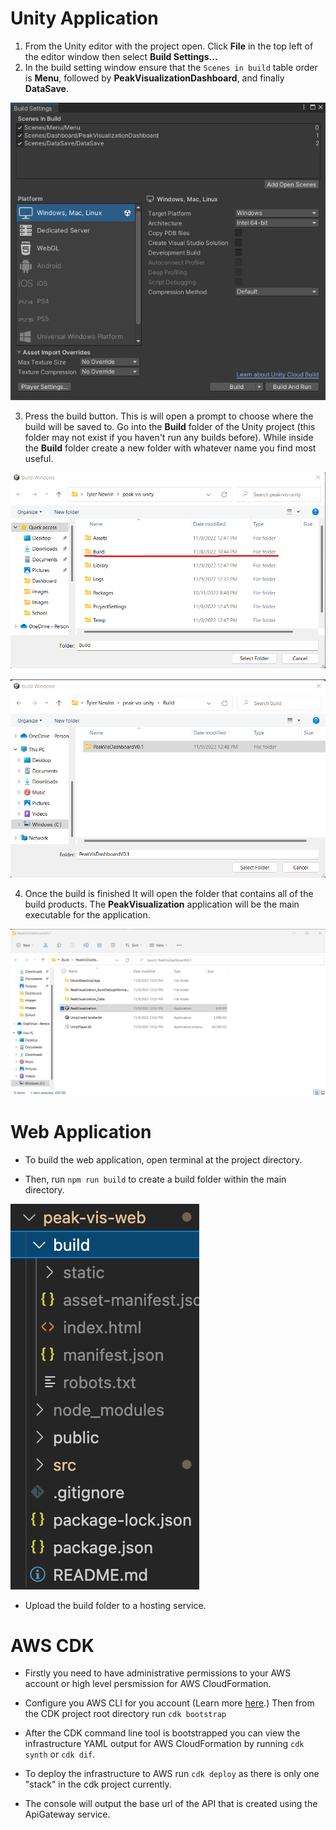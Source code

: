 # Unity Application

1. From the Unity editor with the project open. Click **File** in the top left of the editor window then select **Build Settings...**
2. In the build setting window ensure that the `Scenes in build` table order is **Menu**, followed by **PeakVisualizationDashboard**, and finally **DataSave**.

![Unity Build Settings](./images/UnityBuildSettings.png)

3. Press the build button. This is will open a prompt to choose where the build will be saved to. Go into the **Build** folder of the Unity project (this folder may not exist if you haven't run any builds before). While inside the **Build** folder create a new folder with whatever name you find most useful.

![Unity Build Folder](./images/UnityBuildFolder.png)

![Unity Build SubFolder](./images/UnityBuildSubFolder.png)

4. Once the build is finished It will open the folder that contains all of the build products. The **PeakVisualization** application will be the main executable for the application. 

![Unity Build folder with executable](./images/UnityBuildExecutable.png)

# Web Application

- To build the web application, open terminal at the project directory.

- Then, run `npm run build` to create a build folder within the main directory.

![Build Folder](./images/WebBuild.png)

- Upload the build folder to a hosting service.

# AWS CDK

- Firstly you need to have administrative permissions to your AWS account or high level persmission for AWS CloudFormation.

- Configure you AWS CLI for you account (Learn more [here](https://docs.aws.amazon.com/cli/latest/userguide/cli-chap-configure.html).) Then from the CDK project root directory run ```cdk bootstrap```

- After the CDK command line tool is bootstrapped you can view the infrastructure YAML output for AWS CloudFormation by running ```cdk synth``` or ```cdk dif```.

- To deploy the infrastructure to AWS run ```cdk deploy``` as there is only one "stack" in the cdk project currently.

- The console will output the base url of the API that is created using the ApiGateway service.
